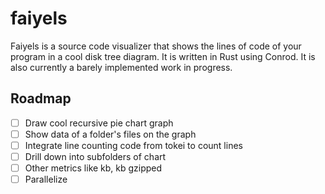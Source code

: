 # faiyels

Faiyels is a source code visualizer that shows the lines of code of your program in a cool disk tree diagram.
It is written in Rust using Conrod. It is also currently a barely implemented work in progress.

## Roadmap
- [ ] Draw cool recursive pie chart graph
- [ ] Show data of a folder's files on the graph
- [ ] Integrate line counting code from tokei to count lines
- [ ] Drill down into subfolders of chart
- [ ] Other metrics like kb, kb gzipped
- [ ] Parallelize
